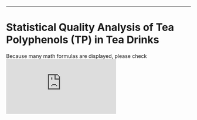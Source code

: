 ---
# Statistical Quality Analysis of Tea Polyphenols (TP) in Tea Drinks

Because many math formulas are displayed, please check ![readme.pdf](https://github.com/yq911122/tea-property/blob/master/readme.pdf)